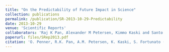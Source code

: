 ```yaml
---
title: "On the Predictability of Future Impact in Science"
collection: publications
permalink: /publication/SR-2013-10-29-Predictability
date: 2013-10-29
venue: 'Scientific Reports'
collaborators: 'Raj K Pan, Alexander M Petersen, Kimmo Kaski and Santo Fortunato'
paperurl: files/SRep2013.pdf
citation: 'O. Penner, R.K. Pan, A.M. Petersen, K. Kaski, S. Fortunato (2013) &quot;On the Predictability of Future Impact in Science&quot; <i>Scientific Reports</i>. 3'
---
```

